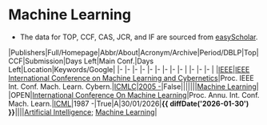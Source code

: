 # Machine Learning

- The data for TOP, CCF, CAS, JCR, and IF are sourced from [easyScholar](https://www.easyscholar.cc/).

|Publishers|Full/Homepage|Abbr/About|Acronym/Archive|Period/DBLP|Top|CCF|Submission|Days Left|Main Conf.|Days Left|Location|Keywords/Google|
|-         |-            |-         |-              |-          |-  |-  |-         |-        |          |-        |-       |-              |
|[IEEE](https://ieeexplore.ieee.org/)|[IEEE International Conference on Machine Learning and Cybernetics](https://www.icmlc.com/)|Proc. IEEE Int. Conf. Mach. Learn. Cybern.|[ICMLC](https://ieeexplore.ieee.org/xpl/conhome/1000424/all-proceedings)|[2005 -](https://dblp.org/db/conf/icmlc/index.html)|False|||||||[Machine Learning](https://www.google.com/search?q=Machine+Learning)|
|OPEN|[International Conference On Machine Learning](https://icml.cc)|Proc. Annu. Int. Conf. Mach. Learn.|[ICML](https://proceedings.mlr.press/)|1987 -|True|A|30/01/2026|**{{ diffDate('2026-01-30') }}**||||[Artificial Intelligence](https://www.google.com/search?q=Artificial+Intelligence); [Machine Learning](https://www.google.com/search?q=Machine+Learning)|

